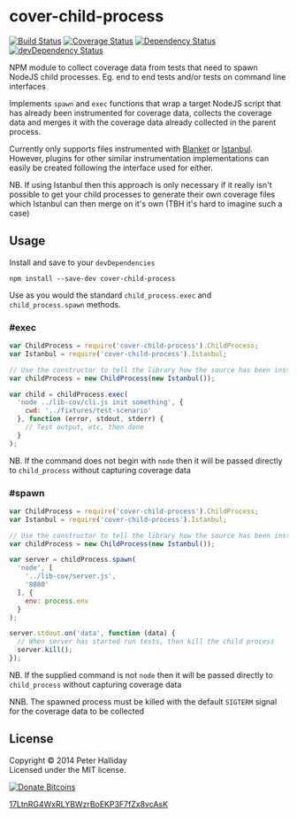 cover-child-process
===================

[![Build Status](https://travis-ci.org/pghalliday/cover-child-process.png)](https://travis-ci.org/pghalliday/cover-child-process)
[![Coverage Status](https://coveralls.io/repos/pghalliday/cover-child-process/badge.png)](https://coveralls.io/r/pghalliday/cover-child-process)
[![Dependency Status](https://david-dm.org/pghalliday/cover-child-process.png?theme=shields.io)](https://david-dm.org/pghalliday/cover-child-process)
[![devDependency Status](https://david-dm.org/pghalliday/cover-child-process/dev-status.png?theme=shields.io)](https://david-dm.org/pghalliday/cover-child-process#info=devDependencies)

NPM module to collect coverage data from tests that need to spawn NodeJS child processes. Eg. end to end tests and/or tests on command line interfaces

Implements `spawn` and `exec` functions that wrap a target NodeJS script that has already been instrumented for coverage data, collects the coverage data and merges it with the coverage data already collected in the parent process.

Currently only supports files instrumented with [Blanket](https://www.npmjs.org/package/blanket) or [Istanbul](https://www.npmjs.org/package/istanbul). However, plugins for other similar instrumentation implementations can easily be created following the interface used for either.

NB. If using Istanbul then this approach is only necessary if it really isn't possible to get your child processes to generate their own coverage files which Istanbul can then merge on it's own (TBH it's hard to imagine such a case)

Usage
-----

Install and save to your `devDependencies`

```
npm install --save-dev cover-child-process
```

Use as you would the standard `child_process.exec` and `child_process.spawn` methods.

### #exec

```javascript
var ChildProcess = require('cover-child-process').ChildProcess;
var Istanbul = require('cover-child-process').Istanbul;

// Use the constructor to tell the library how the source has been instrumented
var childProcess = new ChildProcess(new Istanbul());

var child = childProcess.exec(
  'node ../lib-cov/cli.js init something', {
    cwd: '../fixtures/test-scenario'
  }, function (error, stdout, stderr) {
    // Test output, etc, then done
  }
);
```

NB. If the command does not begin with `node` then it will be passed directly to `child_process` without capturing coverage data

### #spawn

```javascript
var ChildProcess = require('cover-child-process').ChildProcess;
var Istanbul = require('cover-child-process').Istanbul;

// Use the constructor to tell the library how the source has been instrumented
var childProcess = new ChildProcess(new Istanbul());

var server = childProcess.spawn(
  'node', [
    '../lib-cov/server.js',
    '8080'
  ], {
    env: process.env
  }
);

server.stdout.on('data', function (data) {
  // When server has started run tests, then kill the child process
  server.kill();
});
```

NB. If the supplied command is not `node` then it will be passed directly to `child_process` without capturing coverage data

NNB. The spawned process must be killed with the default `SIGTERM` signal for the coverage data to be collected

License
-------

Copyright &copy; 2014 Peter Halliday  
Licensed under the MIT license.

[![Donate Bitcoins](http://i.imgur.com/b5BZsFH.png)](bitcoin:17LtnRG4WxRLYBWzrBoEKP3F7fZx8vcAsK?amount=0.01&label=cover-child-process)

[17LtnRG4WxRLYBWzrBoEKP3F7fZx8vcAsK](bitcoin:17LtnRG4WxRLYBWzrBoEKP3F7fZx8vcAsK?amount=0.01&label=cover-child-process)
